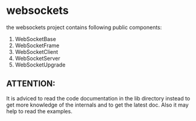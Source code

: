 # websockets

the websockets project contains following public components:

1. WebSocketBase
2. WebSocketFrame
3. WebSocketClient
4. WebSocketServer
5. WebSocketUpgrade

## ATTENTION:
It is adviced to read the code documentation in the lib directory instead to get more
knowledge of the internals and to get the latest doc.
Also it may help to read the examples.